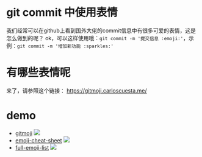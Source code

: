 # git commit 中使用表情

我们经常可以在github上看到国外大佬的commit信息中有很多可爱的表情，这是怎么做到的呢？
ok，可以这样使用哦：`git commit -m '提交信息 :emoji:'`，示例：`git commit -m '增加新功能 :sparkles:'`

# 有哪些表情呢

来了，请参照这个链接：
https://gitmoji.carloscuesta.me/

# demo

* [gitmoji](https://gitmoji.dev/)
  ![](https://img.imgdb.cn/item/604b5f0b5aedab222cd33d73.jpg)
* [emoji-cheat-sheet](https://www.webfx.com/tools/emoji-cheat-sheet/)
  ![](https://img.imgdb.cn/item/604b60495aedab222cd414bf.jpg)
* [full-emoji-list](https://unicode.org/emoji/charts/full-emoji-list.html)
  ![](https://img.imgdb.cn/item/604b610c5aedab222cd48897.jpg)
